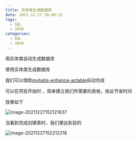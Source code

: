 ```yaml
---
title: 实体类生成数据库
date: 2021-12-27 20:49:12
tags:
  - SQL
  - JAVA
categories: 
  - SQL
  - JAVA
---
```

用实体类自动生成数据库

使用实体类生成数据库

我们可以借助[mybatis-enhance-actable](https://gitee.com/sunchenbin/mybatis-enhance)自动完成  

可以在项目开始时 ，简单建立我们所需要的表格，依此节省时间

效果如下

![image-20211227152121637](https://qingyun-test.oss-cn-hangzhou.aliyuncs.com/img/image-20211227152121637.png?x-oss-process=style/qingyun)

当看到完成创建表时，我们便达到目的

![image-20211227152212218](https://qingyun-test.oss-cn-hangzhou.aliyuncs.com/img/image-20211227152212218.png?x-oss-process=style/qingyun)